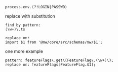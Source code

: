 
[tags]: <> (regexp, exclude)
```
process.env.(?!LOGIN|PASSWD)
```
[tags-end]: <>


[tags]: <> (reg, regexp, replace)
replace with substitution
```
find by pattern: 
(\w+)\.ts

replace on:
import $1 from '@mw/core/src/schemas/mw/$1';
```

one more example
```
pattern: featureFlags\.get\(FeatureFlag\.(\w+)\);
replace on: featureFlags[FeatureFlag.$1];
```
[tags-end]: <>
